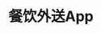 # 餐饮外送App
<sc-dc />
<br />
<dialog>
# It's raining heavily outside. Let's [order/v./4] in.
## That's a good idea.
# But we'll have to wait about 25 minutes to get our food.
## That's OK. I can wait.
# What do you feel like eating?
## How about Thai food?
# Sure. There's a Thai [restaurant/n.] on my food [delivery/n.] app.
It'll take about 30 minutes to get here.
## That's fine. I'd rather wait than [venture/v./1] out in the rain.
# Agree. Hmm... Do you order via food delivery apps often?
## I do. I don't cook, so when the weather is [lousy/adj.] like today, I usually just order in.
# I can understand. Food delivery apps are so [convenient/adj.] on days like this.
## Very.
</dialog>
